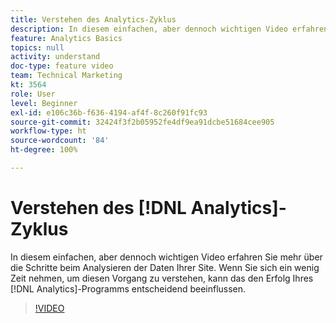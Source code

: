 ```yaml
---
title: Verstehen des Analytics-Zyklus
description: In diesem einfachen, aber dennoch wichtigen Video erfahren Sie, wie Sie die Daten Ihrer Site analysieren. Wenn Sie sich ein wenig Zeit nehmen, um diesen Vorgang zu verstehen, kann das den Erfolg Ihres Analytics-Programms entscheidend beeinflussen.
feature: Analytics Basics
topics: null
activity: understand
doc-type: feature video
team: Technical Marketing
kt: 3564
role: User
level: Beginner
exl-id: e106c36b-f636-4194-af4f-8c260f91fc93
source-git-commit: 32424f3f2b05952fe4df9ea91dcbe51684cee905
workflow-type: ht
source-wordcount: '84'
ht-degree: 100%

---
```


# Verstehen des [!DNL Analytics]-Zyklus

In diesem einfachen, aber dennoch wichtigen Video erfahren Sie mehr über die Schritte beim Analysieren der Daten Ihrer Site. Wenn Sie sich ein wenig Zeit nehmen, um diesen Vorgang zu verstehen, kann das den Erfolg Ihres [!DNL Analytics]-Programms entscheidend beeinflussen.

>[!VIDEO](https://video.tv.adobe.com/v/28950/?quality=12)

